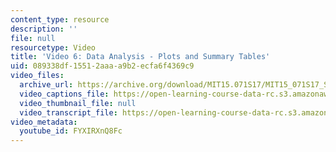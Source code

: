 ```yaml
---
content_type: resource
description: ''
file: null
resourcetype: Video
title: 'Video 6: Data Analysis - Plots and Summary Tables'
uid: 089338df-1551-2aaa-a9b2-ecfa6f4369c9
video_files:
  archive_url: https://archive.org/download/MIT15.071S17/MIT15_071S17_Session_1.3.12_300k.mp4
  video_captions_file: https://open-learning-course-data-rc.s3.amazonaws.com/15-071-the-analytics-edge-spring-2017/cf25d218b1fc5875b0b311b290901b22_FYXIRXnQ8Fc.vtt
  video_thumbnail_file: null
  video_transcript_file: https://open-learning-course-data-rc.s3.amazonaws.com/15-071-the-analytics-edge-spring-2017/a827b7a5b964a8bab41905085bd26115_FYXIRXnQ8Fc.pdf
video_metadata:
  youtube_id: FYXIRXnQ8Fc
---
```

